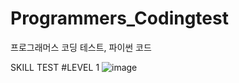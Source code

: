# Programmers_Codingtest
프로그래머스 코딩 테스트, 파이썬 코드



SKILL TEST
#LEVEL 1
![image](https://user-images.githubusercontent.com/49258960/118247978-c2456800-b4de-11eb-858f-f02bf3a56d8a.png)

